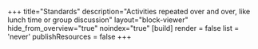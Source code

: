 +++
title="Standards"
description="Activities repeated over and over, like lunch time or group discussion"
layout="block-viewer"
hide_from_overview="true"
noindex="true"
[build]
  render = false
  list = 'never'
  publishResources = false
+++
